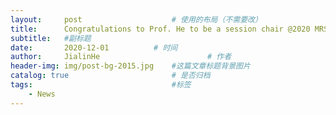 ```yaml
---
layout:     post   				    # 使用的布局（不需要改）
title:      Congratulations to Prof. He to be a session chair @2020 MRS Fall meeting				# 标题 
subtitle:   #副标题
date:       2020-12-01			# 时间
author:     JialinHe						# 作者
header-img: img/post-bg-2015.jpg 	#这篇文章标题背景图片
catalog: true 						# 是否归档
tags:								#标签
    - News
---
```


<!-- ## Congratulations to Prof. He to be a session chair @2020 MRS Fall meeting -->

